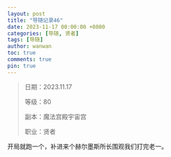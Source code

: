 ```yaml
---
layout: post
title: "导随记录46"
date: 2023-11-17 00:00:00 +0800
categories: [导随, 贤者]
tags: [导随]
author: wanwan
toc: true
comments: true
pin: true
---
```

> 日期：2023.11.17
>
> 等级：80
>
> 副本：魔法宫殿宇宙宫
>
> 职业：贤者

开局就跑一个，补进来个赫尔墨斯所长围观我们打完老一。